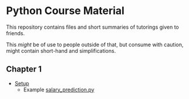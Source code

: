 # Python Course Material

This repository contains files and short summaries of tutorings given to friends.

This *might* be of use to people outside of that, but consume with caution, might contain short-hand and simplifications.

## Chapter 1

- [Setup](./files/c01/setup.md)
    - Example [salary_prediction.py](./files/c01/salary_prediction.py)

